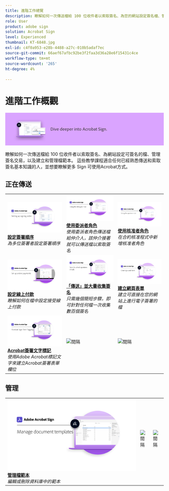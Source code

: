 ```yaml
---
title: 進階工作總覽
description: 瞭解如何一次傳送檔給 100 位收件者以索取簽名、為您的網站設定簽名檔、管理簽名交易，以及建立及管理檔範本
role: User
product: adobe sign
solution: Acrobat Sign
level: Experienced
thumbnail: KT-6848.jpg
exl-id: c4f0a953-e28b-4488-a27c-010b5adaf7ec
source-git-commit: 66aef67afbc92be3f2faa3d36a28e6f15431c4ce
workflow-type: tm+mt
source-wordcount: '265'
ht-degree: 4%

---
```


# 進階工作概觀

![簽署進階影像](../assets/Hero-Advanced.png)

瞭解如何一次傳送檔給 100 位收件者以索取簽名、為網站設定可簽名的檔、管理簽名交易，以及建立和管理檔範本。 這些教學課程適合任何已經熟悉傳送和索取簽名基本知識的人，並想要瞭解更多 Sign 可使用Acrobat方式。

## 正在傳送

<table style="table-layout:fixed">
<tr>
  <td>
    <a href="setting-up-routing.md">
      <img alt="設定簽署順序" src="../assets/Routing.png">
    </a>
    <div>
    <a href="setting-up-routing.md"><strong>設定簽署順序</strong></a>
    </div>
    <em>為多位簽署者設定簽署順序</em>
    <br>
  </td>
  <td>
    <a href="delegate-signature.md">
      <img alt="委派給其他人" src="../assets/Delegating.png" />
    </a>  
    <div>
    <a href="delegate-signature.md"><strong>使用委派者角色</strong></a>
    </div>
    <em>使用委派者角色傳送檔給仲介人，該仲介接著就可以傳送檔以索取簽名</em>
    <br>
  </td>
  <td>
    <a href="add-an-approver.md">
      <img alt="使用核准者角色" src="../assets/Approver.png" />
    </a>
    <div>
    <a href="add-an-approver.md"><strong>使用核准者角色</strong></a>
    </div>
    <em>在合約核准程式中新增核准者角色</em>
    <br>
  </td>
</tr>
<tr>
  <td>
    <a href="set-up-online-payments.md">
      <img alt="設定線上付款" src="../assets/Payments.png" />
    </a>
    <div>
    <a href="set-up-online-payments.md"><strong>設定線上付款</strong></a>
    </div>
    <em>瞭解如何在檔中設定接受線上付款</em>
    <br>
  </td>
  <td>
    <a href="megasign.md">
      <img alt="「傳送」並大量收集簽名" src="../assets/Megasign.png" />
    </a>
    <div>
    <a href="megasign.md"><strong>「傳送」並大量收集簽名</strong></a>
    </div>
    <em>只需幾個簡短步驟，即可針對任何檔一次收集數百個簽名</em>
    <br>
  </td>
  <td>
    <a href="webform.md">
      <img alt="建立網頁表單" src="../assets/Webform.png" />
    </a>
    <div>
    <a href="webform.md"><strong>建立網頁表單</strong></a>
    </div>
    <em>建立可直接在您的網站上進行電子簽署的檔</em>
    <br>
  </td>
</tr>
<tr>
   <td>
    <a href="adobe-sign-text-tagging.md">
      <img alt="Acrobat簽署文字標記" src="../assets/Text-Tagging.png" />
  </a>
    <div>
    <a href="adobe-sign-text-tagging.md"><strong>Acrobat簽署文字標記</strong></a>
    </div>
    <em>使用Adobe Acrobat標記文字來建立Acrobat簽署表單欄位</em>
    <br>
  </td>
  <td>
    <img alt="間隔" src="../assets/Whitespacer.png" />
    <div>
    <br>
  </td>
  <td>
    <img alt="間隔" src="../assets/Whitespacer.png" />
    <div>
    <br>
  </td>
</tr>
</table>

## 管理

<table style="table-layout:fixed">
<tr>
  <td>
    <a href="edit-a-template.md">
      <img alt="管理檔範本" src="../assets/ManageTemplate.png" />
    </a>
    <div>
    <a href="edit-a-template.md"><strong>管理檔範本</strong></a>
    </div>
    <em>編輯或刪除資料庫中的範本</em>
    <br>
  </td>  
  <td>
    <img alt="間隔" src="../assets/Whitespacer.png" />
    <div>
    <br>
  </td>
  <td>
    <img alt="間隔" src="../assets/Whitespacer.png" />
    <div>
    <br>
  </td>
</tr>
</table>
